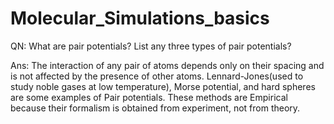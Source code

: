 # Molecular_Simulations_basics
QN: What are pair potentials? List any three types of pair potentials?

Ans: The interaction of any pair of atoms depends only on their spacing and is not affected by the presence of other atoms. Lennard-Jones(used to study noble gases at low temperature), Morse potential, and hard spheres are some examples of Pair potentials. These methods are Empirical because their formalism is obtained from experiment, not from theory.

